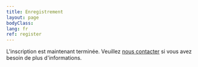 ```yaml
---
title: Enregistrement
layout: page
bodyClass:
lang: fr
ref: register
---
```

L'inscription est maintenant terminée.
Veuillez [nous contacter](/fr/contact) si vous avez besoin de plus d'informations.

<!---
<iframe src="https://docs.google.com/forms/d/e/1FAIpQLSdQhOyQZfhoFJWfbJ2wuV3OFc7n3GOC_UTP4pN4n0-HAXoEew/viewform?embedded=true" width="100%" height="2477" frameborder="0" marginheight="0" marginwidth="0">Loading…</iframe>
--->

